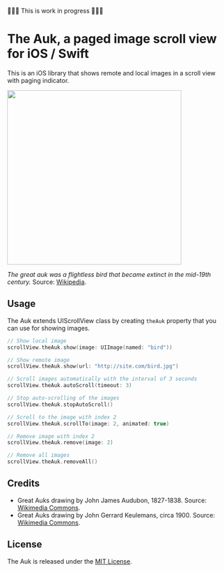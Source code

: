 🔨🔨🔨 This is work in progress 🔨🔨🔨


# The Auk, a paged image scroll view for iOS / Swift

This is an iOS library that shows remote and local images in a scroll view with paging indicator.

<img src='https://raw.githubusercontent.com/evgenyneu/TheAuk/master/Graphics/Drawings/Great_auk_with_juvenile.jpg' width='400'>

*The great auk was a flightless bird that became extinct in the mid-19th century.*
Source: [Wikipedia](https://en.wikipedia.org/wiki/Great_auk).

## Usage

The Auk extends UIScrollView class by creating `theAuk` property that you can use for showing images.

```Swift
// Show local image
scrollView.theAuk.show(image: UIImage(named: "bird"))

// Show remote image
scrollView.theAuk.show(url: "http://site.com/bird.jpg")

// Scroll images automatically with the interval of 3 seconds
scrollView.theAuk.autoScroll(timeout: 3)

// Stop auto-scrolling of the images
scrollView.theAuk.stopAutoScroll()

// Scroll to the image with index 2
scrollView.theAuk.scrollTo(image: 2, animated: true)

// Remove image with index 2
scrollView.theAuk.remove(image: 2)

// Remove all images
scrollView.theAuk.removeAll()
```


## Credits

* Great Auks drawing by John James Audubon, 1827-1838. Source: [Wikimedia Commons](https://commons.wikimedia.org/wiki/File:341_Great_Auk.jpg).
* Great Auks drawing by John Gerrard Keulemans, circa 1900. Source: [Wikimedia Commons](https://commons.wikimedia.org/wiki/File:Great_auk_with_juvenile.jpg).


## License

The Auk is released under the [MIT License](LICENSE).
